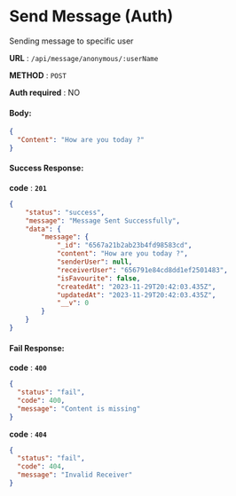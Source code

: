 # Send Message (Auth)

Sending message to specific user

**URL** : `/api/message/anonymous/:userName`

**METHOD** : `POST`

**Auth required** : NO

#### Body:

```json
{
  "Content": "How are you today ?"
}
```

#### Success Response:

**code** : **`201`**

```Json
{
    "status": "success",
    "message": "Message Sent Successfully",
    "data": {
        "message": {
            "_id": "6567a21b2ab23b4fd98583cd",
            "content": "How are you today ?",
            "senderUser": null,
            "receiverUser": "656791e84cd8dd1ef2501483",
            "isFavourite": false,
            "createdAt": "2023-11-29T20:42:03.435Z",
            "updatedAt": "2023-11-29T20:42:03.435Z",
            "__v": 0
        }
    }
}

```

#### Fail Response:

**code** : **`400`**

```json
{
  "status": "fail",
  "code": 400,
  "message": "Content is missing"
}
```

**code** : **`404`**

```json
{
  "status": "fail",
  "code": 404,
  "message": "Invalid Receiver"
}
```
